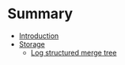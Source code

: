 # Summary

* [Introduction](README.md)
* [Storage](storage/README.md)
  * [Log structured merge tree](storage/lsm-tree.md)
